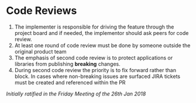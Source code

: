 # Code Reviews

1. The implementer is responsible for driving the feature through the project board and if needed, the implementor should ask peers for code review.
2. At least one round of code review must be done by someone outside the original product team
3. The emphasis of second code review is to protect applications or libraries from publishing **breaking** changes.
4. During second code review the priority is to fix forward rather than block. In cases where non-breaking issues are surfaced JIRA tickets must be created and referenced within the PR

_Initially ratified in the Friday Meeting of the 26th Jan 2018_

